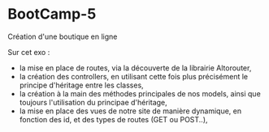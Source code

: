 # BootCamp-5

Création d'une boutique en ligne


Sur cet exo :
- la mise en place de routes, via la découverte de la librairie Altorouter,
- la création des controllers, en utilisant cette fois plus précisément le principe d'héritage entre les classes,
- la création à la main des méthodes principales de nos models, ainsi que toujours l'utilisation du principae d'héritage,
- la mise en place des vues de notre site de manière dynamique, en fonction des id, et des types de routes (GET ou POST..),
